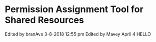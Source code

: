 # Permission Assignment Tool for Shared Resources

Edited by branAve 3-8-2018 12:55 pm
Edited by Mavey April 4 HELLO